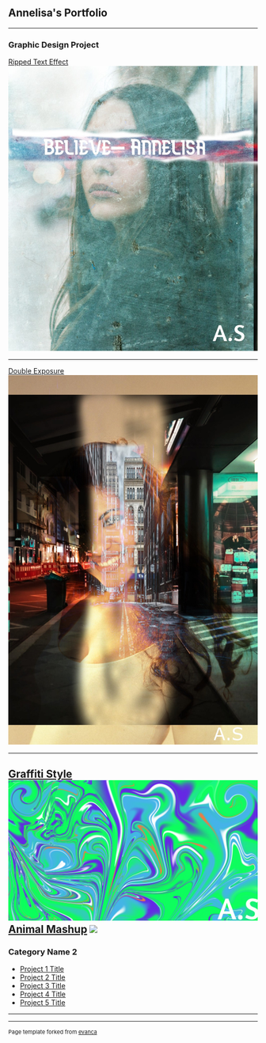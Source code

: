 ## Annelisa's Portfolio

---

### Graphic Design Project

[Ripped Text Effect](/sample_page)
<img src="images/Ripped_Text_Effect.jpg?raw=true"/>

---
[Double Exposure](/pdf/sample_presentation.pdf)
<img src="images/Double Exposure.jpg?raw=true"/>

---
[Graffiti Style](http://example.com/)
<img src="images/Graffiti Style.png?raw=true"/>
[Animal Mashup](http://example.com/)
<img src="images/unititled.(1)(2)(3).jpg?raw=true"/>
---

### Category Name 2

- [Project 1 Title](http://example.com/)
- [Project 2 Title](http://example.com/)
- [Project 3 Title](http://example.com/)
- [Project 4 Title](http://example.com/)
- [Project 5 Title](http://example.com/)

---




---
<p style="font-size:11px">Page template forked from <a href="https://github.com/evanca/quick-portfolio">evanca</a></p>
<!-- Remove above link if you don't want to attibute -->
